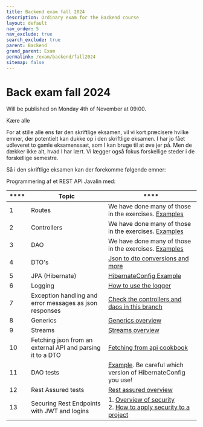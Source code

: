 ```yaml
---
title: Backend exam fall 2024
description: Ordinary exam for the Backend course
layout: default
nav_order: 5
nav_exclude: true
search_exclude: true
parent: Backend
grand_parent: Exam
permalink: /exam/backend/fall2024
sitemap: false
---
```


# Back exam fall 2024

Will be published on Monday 4th of November at 09:00.

Kære alle

For at stille alle ens før den skriftlige eksamen, vil vi kort præcisere hvilke emner,
der potentielt kan dukke op i den skriftlige eksamen.
I har jo fået udleveret to gamle eksamenssæt, som I kan bruge til at øve jer på. Men de dækker
ikke alt, hvad I har lært. Vi lægger også fokus forskellige steder i de
forskellige semestre.

Så i den skriftlige eksamen kan der forekomme følgende emner:

Programmering af et REST API Javalin med:

| **** | **Topic**                                                  | ****                                                                                                                |
|------|------------------------------------------------------------|---------------------------------------------------------------------------------------------------------------------|
| 1    | Routes                                                     | We have done many of those in the exercises. [Examples](https://github.com/jonbertelsen/hotel_api_deployable/tree/exceptionhandling/src/main/java/dat/routes)                                                                                                                    |
| 2    | Controllers                                                | We have done many of those in the exercises. [Examples](https://github.com/jonbertelsen/hotel_api_deployable/tree/exceptionhandling/src/main/java/dat/controllers/impl)                                                                                                                    |
| 3    | DAO                                                        | We have done many of those in the exercises. [Examples](https://github.com/jonbertelsen/hotel_api_deployable/tree/exceptionhandling/src/main/java/dat/daos/impl)                                                                                                                    |
| 4    | DTO's                                                      | [Json to dto conversions and more](https://dat3cph.github.io/material/toolbox/dataintegration/dto-conversions/)                             |
| 5    | JPA (Hibernate)                                            | [HibernateConfig Example](https://github.com/jonbertelsen/hotel_api_deployable/blob/exceptionhandling/src/main/java/dat/config/HibernateConfig.java)                                                                                                                    |
| 6    | Logging                                                    | [How to use the logger](https://dat3cph.github.io/material/toolbox/javalin/logging/)                                               |
| 7    | Exception handling and error messages as json responses    |  [Check the controllers and daos in this branch](https://github.com/jonbertelsen/hotel_api_deployable/tree/exceptionhandling)                                                                                                               |
| 8    | Generics                                                   | [Generics overview](https://dat3cph.github.io/material/toolbox/java/generics/)                                                                                                                    |
| 9    | Streams                                                    | [Streams overview](https://dat3cph.github.io/material/toolbox/java/streams/)                                                                                                                    |
| 10   | Fetching json from an external API and parsing it to a DTO | [Fetching from api cookbook](https://dat3cph.github.io/material/toolbox/dataintegration/httpclient)                                             |
| 11   | DAO tests                                                  | [Example](https://github.com/jonbertelsen/gls/blob/main/src/test/java/dat/PackageDAOTest.java). Be careful which version of HibernateConfig you use!                                                                                                                     |
| 12   | Rest Assured tests                                         | [Rest assured overview](http://localhost:4000/toolbox/test/rest-assured)                                                                    |
| 13   | Securing Rest Endpoints with JWT and logins                | 1. [Overview of security](https://dat3cph.github.io/material/tools/security/api)<br/>2. [How to apply security to a project](https://cphbusiness.cloud.panopto.eu/Panopto/Pages/Sessions/List.aspx?folderID=7e145a6e-511b-48b0-919f-b20200ef108e) |
